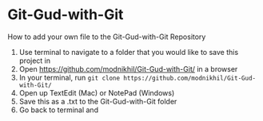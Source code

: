 # Git-Gud-with-Git
How to add your own file to the Git-Gud-with-Git Repository
1. Use terminal to navigate to a folder that you would like to save this project in
2. Open https://github.com/modnikhil/Git-Gud-with-Git/ in a browser
3. In your terminal, run ```git clone https://github.com/modnikhil/Git-Gud-with-Git/```
4. Open up TextEdit (Mac) or NotePad (Windows)
5. Save this as a .txt to the Git-Gud-with-Git folder
5. Go back to terminal and 
